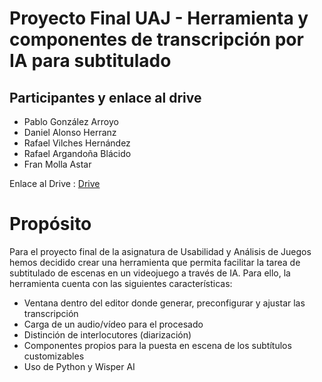 # **Proyecto Final UAJ - Herramienta y componentes de transcripción por IA para subtitulado**

## **Participantes y enlace al drive**

- Pablo González Arroyo
- Daniel Alonso Herranz
- Rafael Vilches Hernández
- Rafael Argandoña Blácido
- Fran Molla Astar

Enlace al Drive : [Drive](https://drive.google.com/drive/folders/1a08olHUXmRyknzD2CMK9ixYf7XTkIO1D?usp=sharing)

# **Propósito**

Para el proyecto final de la asignatura de Usabilidad y Análisis de Juegos hemos decidido crear una herramienta que permita facilitar la tarea de subtitulado de escenas en un videojuego a través de IA. Para ello, la herramienta cuenta con las siguientes características:
- Ventana dentro del editor donde generar, preconfigurar y ajustar las transcripción
- Carga de un audio/vídeo para el procesado
- Distinción de interlocutores (diarización)
- Componentes propios para la puesta en escena de los subtítulos customizables
- Uso de Python y Wisper AI
